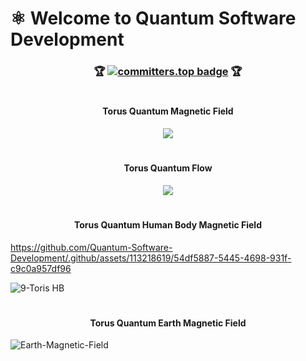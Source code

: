 #  ⚛︎ Welcome to Quantum Software Development

### <p align="center"> 🏆 [![committers.top badge](https://user-badge.committers.top/brazil/USERNAME.svg)](https://user-badge.committers.top/brazil/USERNAME) 🏆 

#

#### <p align="center"> Torus Quantum Magnetic Field

<p align="center">
<img src="https://github.com/Quantum-Software-Development/.github/assets/113218619/efd1e779-d915-4a9f-b81b-fa182a9c8dd4" />

#

#### <p align="center"> Torus Quantum Flow

<p align="center">
<img src="https://github.com/Quantum-Software-Development/.github/assets/113218619/54df5887-5445-4698-931f-c9c0a957df96"/>


#

#### <p align="center"> Torus Quantum Human Body Magnetic Field


https://github.com/Quantum-Software-Development/.github/assets/113218619/54df5887-5445-4698-931f-c9c0a957df96
 
![9-Toris   HB](https://github.com/Quantum-Software-Development/.github/assets/113218619/a004457a-6436-48f1-9d17-644f0247147d)

#

#### <p align="center"> Torus Quantum Earth Magnetic Field

![Earth-Magnetic-Field](https://github.com/Quantum-Software-Development/.github/assets/113218619/7159594e-2da0-4595-a7a5-c0b54620954c)




